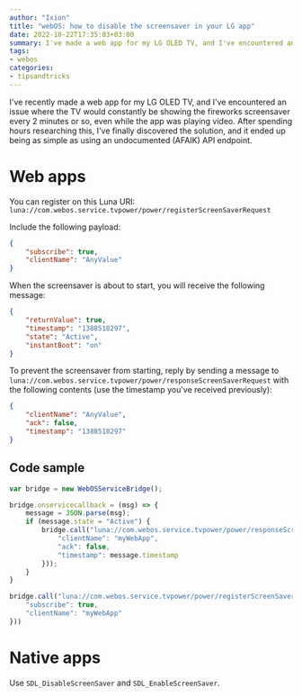 ```yaml
---
author: "Ixion"
title: "webOS: how to disable the screensaver in your LG app"
date: 2022-10-22T17:35:03+03:00
summary: I've made a web app for my LG OLED TV, and I've encountered an issue where the TV would constantly be showing the fireworks screensaver every 2 minutes or so, even while the app was playing video. Long story short, there is a solution.
tags: 
- webos
categories:
- tipsandtricks
---
```


I've recently made a web app for my LG OLED TV, and I've encountered an issue where the TV would constantly be showing the fireworks screensaver every 2 minutes or so, even while the app was playing video. After spending hours researching this, I've finally discovered the solution, and it ended up being as simple as using an undocumented (AFAIK) API endpoint.

# Web apps

You can register on this Luna URI: `luna://com.webos.service.tvpower/power/registerScreenSaverRequest`

Include the following payload:
```json
{
    "subscribe": true,
    "clientName": "AnyValue"
}
```

When the screensaver is about to start, you will receive the following message:

```json
{
    "returnValue": true,
    "timestamp": "1388518297",
    "state": "Active",
    "instantBoot": "on"
}
```

To prevent the screensaver from starting, reply by sending a message to `luna://com.webos.service.tvpower/power/responseScreenSaverRequest` with the following contents (use the timestamp you've received previously):

```json
{
    "clientName": "AnyValue",
    "ack": false,
    "timestamp": "1388518297"
}
```

## Code sample

```js
var bridge = new WebOSServiceBridge();

bridge.onservicecallback = (msg) => {
    message = JSON.parse(msg);
    if (message.state = "Active") {
        bridge.call("luna://com.webos.service.tvpower/power/responseScreenSaverRequest", JSON.stringify({
            "clientName": "myWebApp",
            "ack": false,
            "timestamp": message.timestamp
        }));
    }
}

bridge.call("luna://com.webos.service.tvpower/power/registerScreenSaverRequest", JSON.stringify({
    "subscribe": true,
    "clientName": "myWebApp"
}))
```

# Native apps

Use `SDL_DisableScreenSaver` and `SDL_EnableScreenSaver`.
